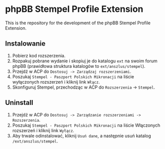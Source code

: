 # phpBB Stempel Profile Extension

This is the repository for the development of the phpBB Stempel Profile Extension.

## Instalowanie

1. Pobierz kod rozszerzenia.
2. Rozpakuj pobrane wydanie i skopiuj je do katalogu `ext` na swoim forum phpBB 
    (prawidłowa struktura katalogów to `ext/anszlus/stempel`).
3. Przejdź w ACP do `Dostosuj -> Zarządzaj rozszerzeniami`.
4. Poszukaj `Stempel - Paszport Polskich Mikronacji` na liście wyłączonych rozszerzeń i kliknij link `Włącz`.
5. Skonfiguruj Stempel, przechodząc w ACP do `Rozszerzenia` -> `Stempel`.

## Uninstall

1. Przejdź w ACP do `Dostosuj -> Zarządzanie rozszerzeniami -> Rozszerzenia`. 
2. Poszukaj `Stempel - Paszport Polskich Mikronacji` na liście Włączonych rozszerzeń i kliknij link `Wyłącz`. 
3. Aby trwale odinstalować, kliknij `Usuń dane`, a następnie usuń katalog `/ext/anszlus/stempel`.
